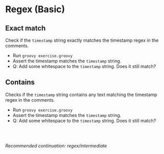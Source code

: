 # Regex (Basic)

## Exact match

Check if the `timestamp` string exactly matches the timestamp regex in the comments.

- Run `groovy exercise.groovy`
- Assert the timestamp matches the `timestamp` string.
- Q: Add some whitespace to the `timestamp` string. Does it still match?

## Contains

Checks if the `timestamp` string contains any text matching the timestamp regex in the comments.

- Run `groovy exercise.groovy`
- Assert the timestamp matches the `timestamp` string.
- Q: Add some whitespace to the `timestamp` string. Does it still match?

<br>
<br>

_Recommended continuation: *regex/intermediate*_ 
